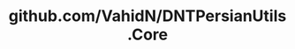 ---
layout: post
title: github.com/VahidN/DNTPersianUtils.Core
categories: link
tags: [انگلیسی, گیت‌هاب, برنامه‌نویسی]
---